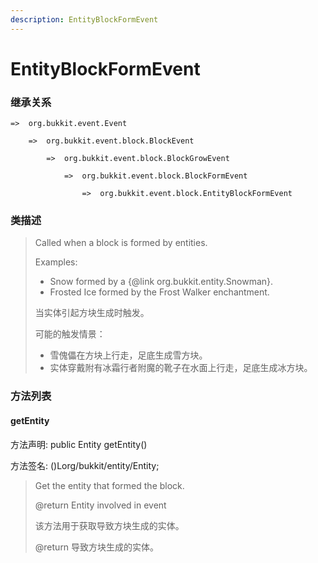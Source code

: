 ```yaml
---
description: EntityBlockFormEvent
---
```


# EntityBlockFormEvent

### 继承关系

    =>  org.bukkit.event.Event

        =>  org.bukkit.event.block.BlockEvent

            =>  org.bukkit.event.block.BlockGrowEvent

                =>  org.bukkit.event.block.BlockFormEvent

                    =>  org.bukkit.event.block.EntityBlockFormEvent

### 类描述

> Called when a block is formed by entities.
>
> <p>
>
> Examples:
>
> <ul>
>
> <li>Snow formed by a {@link org.bukkit.entity.Snowman}.
>
> <li>Frosted Ice formed by the Frost Walker enchantment.
>
> </ul>
>
> 当实体引起方块生成时触发。
>
> 可能的触发情景：
>
> <ul>
>
> <li>雪傀儡在方块上行走，足底生成雪方块。
>
> <li>实体穿戴附有冰霜行者附魔的靴子在水面上行走，足底生成冰方块。
>
> </ul>

### 方法列表

#### getEntity

方法声明: public Entity getEntity()

方法签名: ()Lorg/bukkit/entity/Entity;

> Get the entity that formed the block.
>
> @return Entity involved in event
>
> 该方法用于获取导致方块生成的实体。
>
> @return 导致方块生成的实体。